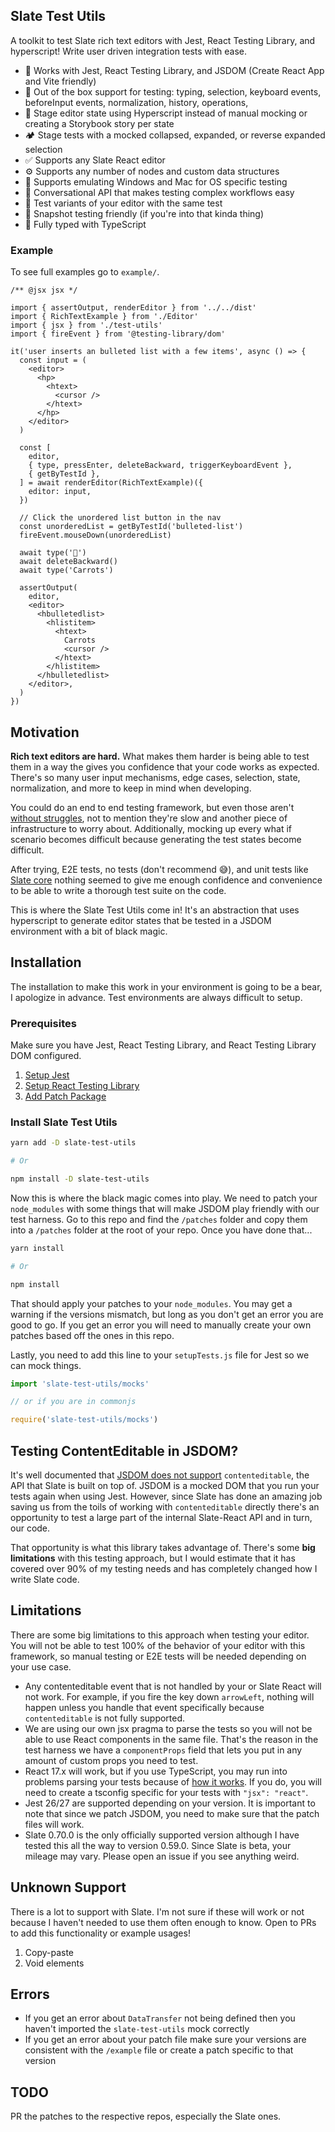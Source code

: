## Slate Test Utils

A toolkit to test Slate rich text editors with Jest, React Testing Library, and hyperscript! Write user driven integration tests with ease.

- 🚀 Works with Jest, React Testing Library, and JSDOM (Create React App and Vite friendly)
- 🙏 Out of the box support for testing: typing, selection, keyboard events, beforeInput events, normalization, history, operations,
- 🐣 Stage editor state using Hyperscript instead of manual mocking or creating a Storybook story per state
- 🏕 Stage tests with a mocked collapsed, expanded, or reverse expanded selection
- ✅ Supports any Slate React editor
- ⚙️ Supports any number of nodes and custom data structures
- 🌊 Supports emulating Windows and Mac for OS specific testing
- 💃 Conversational API that makes testing complex workflows easy
- 🦆 Test variants of your editor with the same test
- 📸 Snapshot testing friendly (if you're into that kinda thing)
- 👔 Fully typed with TypeScript

### Example

To see full examples go to `example/`.

```tsx
/** @jsx jsx */

import { assertOutput, renderEditor } from '../../dist'
import { RichTextExample } from './Editor'
import { jsx } from './test-utils'
import { fireEvent } from '@testing-library/dom'

it('user inserts an bulleted list with a few items', async () => {
  const input = (
    <editor>
      <hp>
        <htext>
          <cursor />
        </htext>
      </hp>
    </editor>
  )

  const [
    editor,
    { type, pressEnter, deleteBackward, triggerKeyboardEvent },
    { getByTestId },
  ] = await renderEditor(RichTextExample)({
    editor: input,
  })

  // Click the unordered list button in the nav
  const unorderedList = getByTestId('bulleted-list')
  fireEvent.mouseDown(unorderedList)

  await type('🥕')
  await deleteBackward()
  await type('Carrots')

  assertOutput(
    editor,
    <editor>
      <hbulletedlist>
        <hlistitem>
          <htext>
            Carrots
            <cursor />
          </htext>
        </hlistitem>
      </hbulletedlist>
    </editor>,
  )
})
```

## Motivation

**Rich text editors are hard.** What makes them harder is being able to test them in a way the gives you confidence that your code works as expected. There's so many user input mechanisms, edge cases, selection, state, normalization, and more to keep in mind when developing.

You could do an end to end testing framework, but even those aren't [without struggles](https://github.com/ianstormtaylor/slate/issues/3476#issuecomment-617594068), not to mention they're slow and another piece of infrastructure to worry about. Additionally, mocking up every what if scenario becomes difficult because generating the test states become difficult.

After trying, E2E tests, no tests (don't recommend 😅), and unit tests like [Slate core](https://github.com/ianstormtaylor/slate/tree/main/packages/slate/test) nothing seemed to give me enough confidence and convenience to be able to write a thorough test suite on the code.

This is where the Slate Test Utils come in! It's an abstraction that uses hyperscript to generate editor states that be tested in a JSDOM environment with a bit of black magic.

## Installation

The installation to make this work in your environment is going to be a bear, I apologize in advance. Test environments are always difficult to setup.

### Prerequisites

Make sure you have Jest, React Testing Library, and React Testing Library DOM configured.

1. [Setup Jest](https://jestjs.io/docs/getting-started)
1. [Setup React Testing Library](https://testing-library.com/docs/react-testing-library/setup)
1. [Add Patch Package](https://github.com/ds300/patch-package)

### Install Slate Test Utils

```sh
yarn add -D slate-test-utils

# Or

npm install -D slate-test-utils
```

Now this is where the black magic comes into play. We need to patch your `node_modules` with some things that will make JSDOM play friendly with our test harness. Go to this repo and find the `/patches` folder and copy them into a `/patches` folder at the root of your repo. Once you have done that...

```sh
yarn install

# Or

npm install
```

That should apply your patches to your `node_modules`. You may get a warning if the versions mismatch, but long as you don't get an error you are good to go. If you get an error you will need to manually create your own patches based off the ones in this repo.

Lastly, you need to add this line to your `setupTests.js` file for Jest so we can mock things.

```js
import 'slate-test-utils/mocks'

// or if you are in commonjs

require('slate-test-utils/mocks')
```

## Testing ContentEditable in JSDOM?

It's well documented that [JSDOM does not support](https://github.com/jsdom/jsdom/issues/1670) `contenteditable`, the API that Slate is built on top of. JSDOM is a mocked DOM that you run your tests again when using Jest. However, since Slate has done
an amazing job saving us from the toils of working with `contenteditable` directly there's an opportunity to test a large part of the internal Slate-React API and in turn, our code.

That opportunity is what this library takes advantage of. There's some **big limitations** with this testing approach, but I would estimate that it has covered over 90% of my testing needs and has completely changed how I write Slate code.

## Limitations

There are some big limitations to this approach when testing your editor. You will not be able to test 100% of the behavior of your editor with this framework, so manual testing or E2E tests will be needed depending on your use case.

- Any contenteditable event that is not handled by your or Slate React will not work. For example, if you fire the key down `arrowLeft`, nothing will happen unless you handle that event specifically because `contenteditable` is not fully supported.
- We are using our own jsx pragma to parse the tests so you will not be able to use React components in the same file. That's the reason in the test harness we have a `componentProps` field that lets you put in any amount of custom props you need to test.
- React 17.x will work, but if you use TypeScript, you may run into problems parsing your tests because of [how it works](https://www.typescriptlang.org/docs/handbook/jsx.html). If you do, you will need to create a tsconfig specific for your tests with `"jsx": "react"`.
- Jest 26/27 are supported depending on your version. It is important to note that since we patch JSDOM, you need to make sure that the patch files will work.
- Slate 0.70.0 is the only officially supported version although I have tested this all the way to version 0.59.0. Since Slate is beta, your mileage may vary. Please open an issue if you see anything weird.

## Unknown Support

There is a lot to support with Slate. I'm not sure if these will work or not because I haven't needed to use them often enough to know. Open to PRs to add this functionality or example usages!

1. Copy-paste
2. Void elements

## Errors

- If you get an error about `DataTransfer` not being defined then you haven't imported the `slate-test-utils` mock correctly
- If you get an error about your patch file make sure your versions are consistent with the `/example` file or create a patch specific to that version

## TODO

PR the patches to the respective repos, especially the Slate ones.
